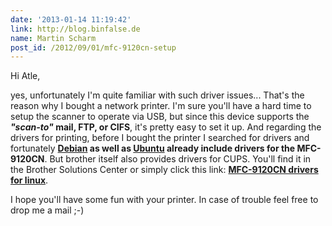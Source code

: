 ```yaml
---
date: '2013-01-14 11:19:42'
link: http://blog.binfalse.de
name: Martin Scharm
post_id: /2012/09/01/mfc-9120cn-setup
---
```


Hi Atle,

yes, unfortunately I'm quite familiar with such driver issues... That's the reason why I bought a network printer. I'm sure you'll have a hard time to setup the scanner to operate via USB, but since this device supports the <strong><em>"scan-to"</em> mail, FTP, or CIFS</strong>, it's pretty easy to set it up.
And regarding the drivers for printing, before I bought the printer I searched for drivers and fortunately <strong><a href="http://packages.debian.org/search?searchon=contents&keywords=9120CN&mode=filename&suite=testing&arch=any" rel="nofollow">Debian</a> as well as <a href="http://packages.ubuntu.com/search?searchon=contents&keywords=9120CN&mode=filename&suite=quantal&arch=any" rel="nofollow">Ubuntu</a> already include drivers for the MFC-9120CN</strong>. But brother itself also provides drivers for CUPS. You'll find it in the Brother Solutions Center or simply click this link: <strong><a href="http://welcome.solutions.brother.com/bsc/public_s/id/linux/en/download_prn.html#MFC-9120CN" rel="nofollow">MFC-9120CN drivers for linux</a></strong>.

I hope you'll have some fun with your printer. In case of trouble feel free to drop me a mail ;-)